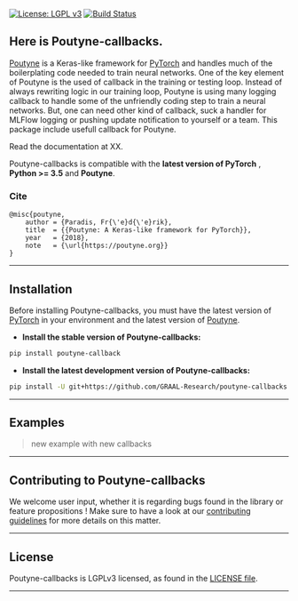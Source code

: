 [![License: LGPL v3](https://img.shields.io/badge/License-LGPL%20v3-blue.svg)](http://www.gnu.org/licenses/lgpl-3.0)
[![Build Status](https://travis-ci.org/GRAAL-Research/poutyne.svg?branch=master)](https://travis-ci.org/GRAAL-Research/poutyne)

## Here is Poutyne-callbacks.

[Poutyne](https://poutyne.org/) is a Keras-like framework for [PyTorch](https://pytorch.org/) and handles much of the boilerplating code needed to train neural networks. One of the key element of Poutyne is the used of callback in the training or testing loop.
Instead of always rewriting logic in our training loop, Poutyne is using many logging callback to handle some of the unfriendly coding step to train a neural networks. But, one can need other kind of callback, suck a handler for MLFlow logging or pushing update notification to yourself or a team. 
This package include usefull callback for Poutyne.

Read the documentation at XX.

Poutyne-callbacks  is compatible with  the __latest version of PyTorch__ ,  __Python >= 3.5__ and __Poutyne__.

### Cite
```
@misc{poutyne,
    author = {Paradis, Fr{\'e}d{\'e}rik},
    title  = {{Poutyne: A Keras-like framework for PyTorch}},
    year   = {2018},
    note   = {\url{https://poutyne.org}}
}
```


------------------

## Installation

Before installing Poutyne-callbacks, you must have the latest version of [PyTorch](https://pytorch.org/) in your environment and the latest version of [Poutyne](https://poutyne.org/).

- **Install the stable version of Poutyne-callbacks:**

```sh
pip install poutyne-callback
```

- **Install the latest development version of Poutyne-callbacks:**

```sh
pip install -U git+https://github.com/GRAAL-Research/poutyne-callbacks.git@dev
```


------------------

## Examples
> new example with new callbacks

------------------

## Contributing to Poutyne-callbacks

We welcome user input, whether it is regarding bugs found in the library or feature propositions ! Make sure to have a look at our [contributing guidelines](https://github.com/GRAAL-Research/poutyne-callbacks/blob/master/CONTRIBUTING.md) for more details on this matter.

------------------

## License

Poutyne-callbacks is LGPLv3 licensed, as found in the [LICENSE file](https://github.com/GRAAL-Research/poutyne-callbacks/blob/master/LICENSE).

------------------
